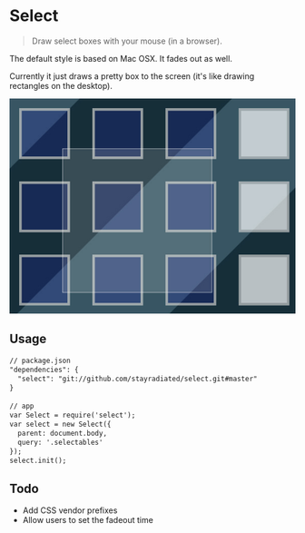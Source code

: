 # Select

> Draw select boxes with your mouse (in a browser).

The default style is based on Mac OSX. It fades out as well.

Currently it just draws a pretty box to the screen (it's like drawing rectangles on the desktop).

![Example](example.jpg)

## Usage
    
    // package.json
    "dependencies": {
      "select": "git://github.com/stayradiated/select.git#master"
    }

    // app
    var Select = require('select');
    var select = new Select({
      parent: document.body,
      query: '.selectables'
    });
    select.init();

## Todo

- Add CSS vendor prefixes
- Allow users to set the fadeout time
